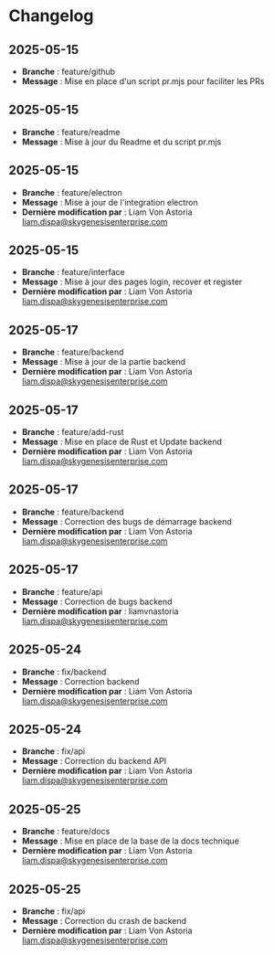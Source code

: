# Changelog

## 2025-05-15

- **Branche** : feature/github
- **Message** : Mise en place d'un script pr.mjs pour faciliter les PRs 

## 2025-05-15

- **Branche** : feature/readme
- **Message** : Mise à jour du Readme et du script pr.mjs 

## 2025-05-15

- **Branche** : feature/electron
- **Message** : Mise à jour de l'integration electron 
- **Dernière modification par** : Liam Von Astoria <liam.dispa@skygenesisenterprise.com>

## 2025-05-15

- **Branche** : feature/interface
- **Message** : Mise à jour des pages login, recover et register 
- **Dernière modification par** : Liam Von Astoria <liam.dispa@skygenesisenterprise.com>

## 2025-05-17

- **Branche** : feature/backend
- **Message** : Mise à jour de la partie backend
- **Dernière modification par** : Liam Von Astoria <liam.dispa@skygenesisenterprise.com>

## 2025-05-17

- **Branche** : feature/add-rust 
- **Message** : Mise en place de Rust et Update backend 
- **Dernière modification par** : Liam Von Astoria <liam.dispa@skygenesisenterprise.com>

## 2025-05-17

- **Branche** : feature/backend
- **Message** : Correction des bugs de démarrage backend
- **Dernière modification par** : Liam Von Astoria <liam.dispa@skygenesisenterprise.com>

## 2025-05-17

- **Branche** : feature/api
- **Message** : Correction de bugs backend 
- **Dernière modification par** : liamvnastoria <liam.dispa@skygenesisenterprise.com>

## 2025-05-24

- **Branche** : fix/backend
- **Message** : Correction backend 
- **Dernière modification par** : Liam Von Astoria <liam.dispa@skygenesisenterprise.com>

## 2025-05-24

- **Branche** : fix/api
- **Message** : Correction du backend API
- **Dernière modification par** : Liam Von Astoria <liam.dispa@skygenesisenterprise.com>

## 2025-05-25

- **Branche** : feature/docs
- **Message** : Mise en place de la base de la docs technique 
- **Dernière modification par** : Liam Von Astoria <liam.dispa@skygenesisenterprise.com>

## 2025-05-25

- **Branche** : fix/api
- **Message** : Correction du crash de backend 
- **Dernière modification par** : Liam Von Astoria <liam.dispa@skygenesisenterprise.com>

